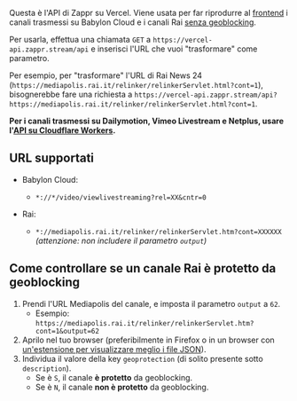 Questa è l'API di Zappr su Vercel. Viene usata per far riprodurre al [frontend](https://github.com/ZapprTV/Zappr) i canali trasmessi su Babylon Cloud e i canali Rai [senza geoblocking](#come-controllare-se-un-canale-rai-è-protetto-da-geoblocking).

Per usarla, effettua una chiamata `GET` a `https://vercel-api.zappr.stream/api` e inserisci l'URL che vuoi "trasformare" come parametro.

Per esempio, per "trasformare" l'URL di Rai News 24 (`https://mediapolis.rai.it/relinker/relinkerServlet.html?cont=1`), bisognerebbe fare una richiesta a `https://vercel-api.zappr.stream/api?https://mediapolis.rai.it/relinker/relinkerServlet.html?cont=1`.

**Per i canali trasmessi su Dailymotion, Vimeo Livestream e Netplus, usare l'[API su Cloudflare Workers](https://github.com/ZapprTV/cloudflare-api).**

## URL supportati
- Babylon Cloud:
    - `*://*/video/viewlivestreaming?rel=XX&cntr=0`

- Rai:
    - `*://mediapolis.rai.it/relinker/relinkerServlet.htm?cont=XXXXXX` *(attenzione: non includere il parametro `output`)*

## Come controllare se un canale Rai è protetto da geoblocking
1. Prendi l'URL Mediapolis del canale, e imposta il parametro `output` a `62`.
    - Esempio: `https://mediapolis.rai.it/relinker/relinkerServlet.htm?cont=1&output=62`
2. Aprilo nel tuo browser (preferibilmente in Firefox o in un browser con [un'estensione per visualizzare meglio i file JSON](https://chromewebstore.google.com/detail/json-viewer/gbmdgpbipfallnflgajpaliibnhdgobh)).
3. Individua il valore della key `geoprotection` (di solito presente sotto `description`).
    - Se è `S`, il canale **è protetto** da geoblocking.
    - Se è `N`, il canale **non è protetto** da geoblocking.